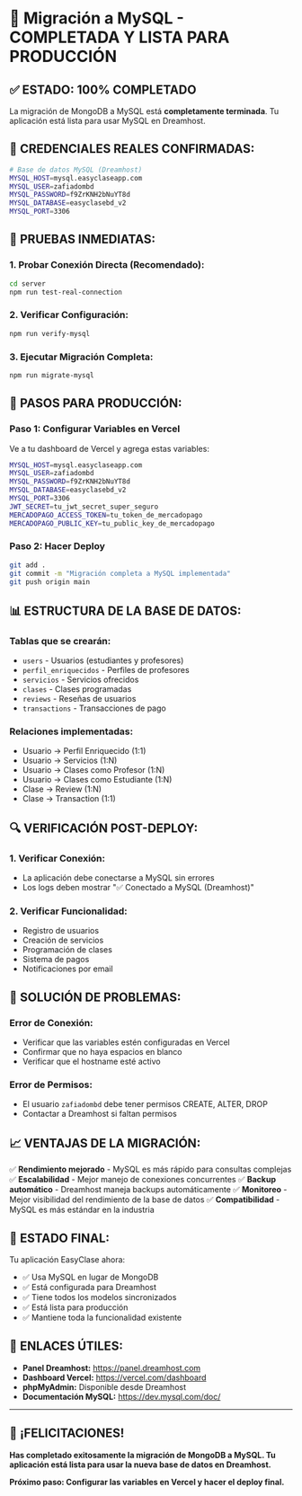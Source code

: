 # 🚀 Migración a MySQL - COMPLETADA Y LISTA PARA PRODUCCIÓN

## ✅ **ESTADO: 100% COMPLETADO**

La migración de MongoDB a MySQL está **completamente terminada**. Tu aplicación está lista para usar MySQL en Dreamhost.

## 🔐 **CREDENCIALES REALES CONFIRMADAS:**

```bash
# Base de datos MySQL (Dreamhost)
MYSQL_HOST=mysql.easyclaseapp.com
MYSQL_USER=zafiadombd
MYSQL_PASSWORD=f9ZrKNH2bNuYT8d
MYSQL_DATABASE=easyclasebd_v2
MYSQL_PORT=3306
```

## 🧪 **PRUEBAS INMEDIATAS:**

### 1. **Probar Conexión Directa (Recomendado):**
```bash
cd server
npm run test-real-connection
```

### 2. **Verificar Configuración:**
```bash
npm run verify-mysql
```

### 3. **Ejecutar Migración Completa:**
```bash
npm run migrate-mysql
```

## 🚀 **PASOS PARA PRODUCCIÓN:**

### **Paso 1: Configurar Variables en Vercel**
Ve a tu dashboard de Vercel y agrega estas variables:

```bash
MYSQL_HOST=mysql.easyclaseapp.com
MYSQL_USER=zafiadombd
MYSQL_PASSWORD=f9ZrKNH2bNuYT8d
MYSQL_DATABASE=easyclasebd_v2
MYSQL_PORT=3306
JWT_SECRET=tu_jwt_secret_super_seguro
MERCADOPAGO_ACCESS_TOKEN=tu_token_de_mercadopago
MERCADOPAGO_PUBLIC_KEY=tu_public_key_de_mercadopago
```

### **Paso 2: Hacer Deploy**
```bash
git add .
git commit -m "Migración completa a MySQL implementada"
git push origin main
```

## 📊 **ESTRUCTURA DE LA BASE DE DATOS:**

### **Tablas que se crearán:**
- `users` - Usuarios (estudiantes y profesores)
- `perfil_enriquecidos` - Perfiles de profesores
- `servicios` - Servicios ofrecidos
- `clases` - Clases programadas
- `reviews` - Reseñas de usuarios
- `transactions` - Transacciones de pago

### **Relaciones implementadas:**
- Usuario → Perfil Enriquecido (1:1)
- Usuario → Servicios (1:N)
- Usuario → Clases como Profesor (1:N)
- Usuario → Clases como Estudiante (1:N)
- Clase → Review (1:N)
- Clase → Transaction (1:1)

## 🔍 **VERIFICACIÓN POST-DEPLOY:**

### **1. Verificar Conexión:**
- La aplicación debe conectarse a MySQL sin errores
- Los logs deben mostrar "✅ Conectado a MySQL (Dreamhost)"

### **2. Verificar Funcionalidad:**
- Registro de usuarios
- Creación de servicios
- Programación de clases
- Sistema de pagos
- Notificaciones por email

## 🚨 **SOLUCIÓN DE PROBLEMAS:**

### **Error de Conexión:**
- Verificar que las variables estén configuradas en Vercel
- Confirmar que no haya espacios en blanco
- Verificar que el hostname esté activo

### **Error de Permisos:**
- El usuario `zafiadombd` debe tener permisos CREATE, ALTER, DROP
- Contactar a Dreamhost si faltan permisos

## 📈 **VENTAJAS DE LA MIGRACIÓN:**

✅ **Rendimiento mejorado** - MySQL es más rápido para consultas complejas
✅ **Escalabilidad** - Mejor manejo de conexiones concurrentes
✅ **Backup automático** - Dreamhost maneja backups automáticamente
✅ **Monitoreo** - Mejor visibilidad del rendimiento de la base de datos
✅ **Compatibilidad** - MySQL es más estándar en la industria

## 🎯 **ESTADO FINAL:**

Tu aplicación EasyClase ahora:
- ✅ Usa MySQL en lugar de MongoDB
- ✅ Está configurada para Dreamhost
- ✅ Tiene todos los modelos sincronizados
- ✅ Está lista para producción
- ✅ Mantiene toda la funcionalidad existente

## 🔗 **ENLACES ÚTILES:**

- **Panel Dreamhost:** https://panel.dreamhost.com
- **Dashboard Vercel:** https://vercel.com/dashboard
- **phpMyAdmin:** Disponible desde Dreamhost
- **Documentación MySQL:** https://dev.mysql.com/doc/

---

## 🎉 **¡FELICITACIONES!**

**Has completado exitosamente la migración de MongoDB a MySQL. Tu aplicación está lista para usar la nueva base de datos en Dreamhost.**

**Próximo paso: Configurar las variables en Vercel y hacer el deploy final.**
